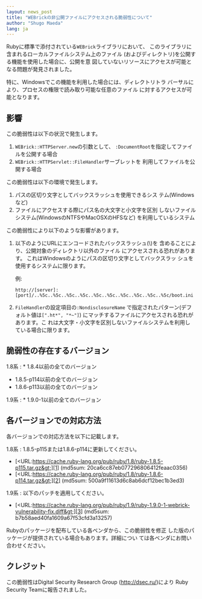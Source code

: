 ```yaml
---
layout: news_post
title: "WEBrickの非公開ファイルにアクセスされる脆弱性について"
author: "Shugo Maeda"
lang: ja
---
```


Rubyに標準で添付されている`WEBrick`ライブラリにおいて、 このライブラリに含まれるローカルファイルシステム上のファイル
(およびディレクトリ)を公開する機能を使用した場合に、公開を意 図していないリソースにアクセスが可能となる問題が発見されました。

特に、Windowsでこの機能を利用した場合には、ディレクトリトラ バーサルにより、プロセスの権限で読み取り可能な任意のファイル
に対するアクセスが可能となります。

## 影響

この脆弱性は以下の状況で発生します。

1.  `WEBrick::HTTPServer.new`の引数として、 `:DocumentRoot`を指定してファイルを公開する場合
2.  `WEBrick::HTTPServlet::FileHandler`サーブレットを 利用してファイルを公開する場合

この脆弱性は以下の環境で発生します。

1.  パスの区切り文字としてバックスラッシュを使用できるシス テム(Windowsなど)
2.  ファイルにアクセスする際にパス名の大文字と小文字を区別 しないファイルシステム(WindowsのNTFSやMacOSXのHFSなど)
    を利用しているシステム

この脆弱性により以下のような影響があります。

1.  以下のようにURLにエンコードされたバックスラッシュ(\\)を 含めることにより、公開対象のディレクトリ以外のファイル
    にアクセスされる恐れがあります。 これはWindowsのようにパスの区切り文字としてバックスラッ シュを使用するシステムに限ります。

    例:

        http://[server]:[port]/..%5c..%5c..%5c..%5c..%5c..%5c..%5c..%5c..%5c..%5c/boot.ini

2.  `FileHandler`の設定項目の`:NondisclosureName` で指定されたパターン(デフォルト値は`[".ht*",
    "*~"]`) にマッチするファイルにアクセスされる恐れがあります。こ れは大文字・小文字を区別しないファイルシステムを利用し
    ている場合に限ります。

## 脆弱性の存在するバージョン

1.8系
: * 1\.8.4以前の全てのバージョン
  * 1\.8.5-p114以前の全てのバージョン
  * 1\.8.6-p113以前の全てのバージョン

1.9系
: * 1\.9.0-1以前の全てのバージョン

## 各バージョンでの対応方法

各バージョンでの対応方法を以下に記載します。

1.8系
: 1\.8.5-p115または1.8.6-p114に更新してください。

  * [&lt;URL:https://cache.ruby-lang.org/pub/ruby/1.8/ruby-1.8.5-p115.tar.gz&gt;][1]
    (md5sum: 20ca6cc87eb077296806412feaac0356)
  * [&lt;URL:https://cache.ruby-lang.org/pub/ruby/1.8/ruby-1.8.6-p114.tar.gz&gt;][2]
    (md5sum: 500a9f11613d6c8ab6dcf12bec1b3ed3)

1.9系
: 以下のパッチを適用してください。

  * [&lt;URL:https://cache.ruby-lang.org/pub/ruby/1.9/ruby-1.9.0-1-webrick-vulnerability-fix.diff&gt;][3]
    (md5sum: b7b58aed40fa1609a67f53cfd3a13257)

Rubyのパッケージを配布している各ベンダから、この脆弱性を修正 した版のパッケージが提供されている場合もあります。詳細につい
ては各ベンダにお問い合わせください。

## クレジット

この脆弱性はDigital Security Research Group (http://dsec.ru/)により Ruby Security
Teamに報告されました。



[1]: https://cache.ruby-lang.org/pub/ruby/1.8/ruby-1.8.5-p115.tar.gz
[2]: https://cache.ruby-lang.org/pub/ruby/1.8/ruby-1.8.6-p114.tar.gz
[3]: https://cache.ruby-lang.org/pub/ruby/1.9/ruby-1.9.0-1-webrick-vulnerability-fix.diff
